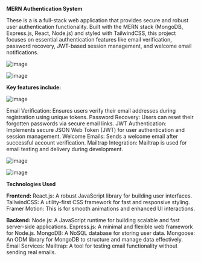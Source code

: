 **MERN Authentication System**

These is a is a full-stack web application that provides secure and robust user authentication functionality. 
Built with the MERN stack (MongoDB, Express.js, React, Node.js) and styled with TailwindCSS, 
this project focuses on essential authentication features like email verification, 
password recovery, JWT-based session management, and welcome email notifications.

![image](https://github.com/user-attachments/assets/904eaa36-de7c-4de1-ad2e-d7fce8077545)


![image](https://github.com/user-attachments/assets/18f0540b-e5a5-422f-8cf4-3b9ba1d6fdff)


**Key features include:**

![image](https://github.com/user-attachments/assets/2cf2abc6-a980-41a3-80c0-58b97f2f63ef)


Email Verification: Ensures users verify their email addresses during registration using unique tokens.
Password Recovery: Users can reset their forgotten passwords via secure email links.
JWT Authentication: Implements secure JSON Web Token (JWT) for user authentication and session management.
Welcome Emails: Sends a welcome email after successful account verification.
Mailtrap Integration: Mailtrap is used for email testing and delivery during development.

![image](https://github.com/user-attachments/assets/2839ce61-d373-40bd-8806-de5228244ac8)


![image](https://github.com/user-attachments/assets/5b3ff7e6-0732-4115-b2c9-b91d3abb4947)



**Technologies Used**

**Frontend:**
React.js: A robust JavaScript library for building user interfaces.
TailwindCSS: A utility-first CSS framework for fast and responsive styling.
Framer Motion: This is for smooth animations and enhanced UI interactions.

**Backend:**
Node.js: A JavaScript runtime for building scalable and fast server-side applications.
Express.js: A minimal and flexible web framework for Node.js.
MongoDB: A NoSQL database for storing user data.
Mongoose: An ODM library for MongoDB to structure and manage data effectively.
Email Services:
Mailtrap: A tool for testing email functionality without sending real emails.
